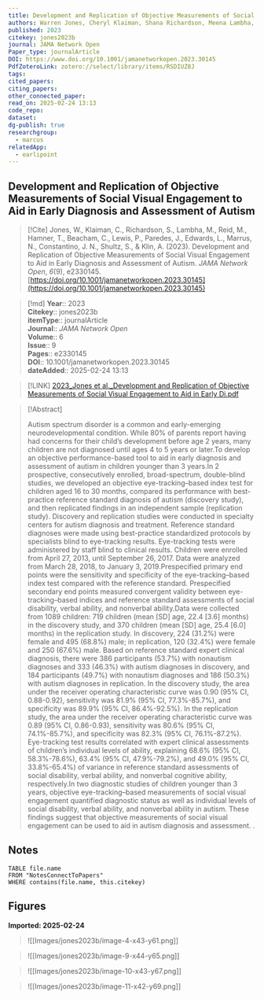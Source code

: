```yaml
---
title: Development and Replication of Objective Measurements of Social Visual Engagement to Aid in Early Diagnosis and Assessment of Autism
authors: Warren Jones, Cheryl Klaiman, Shana Richardson, Meena Lambha, Morganne Reid, Taralee Hamner, Chloe Beacham, Peter Lewis, Jose Paredes, Laura Edwards, Natasha Marrus, John N. Constantino, Sarah Shultz, Ami Klin
published: 2023
citekey: jones2023b
journal: JAMA Network Open
Paper_type: journalArticle
DOI: https://www.doi.org/10.1001/jamanetworkopen.2023.30145
PdfZoteroLink: zotero://select/library/items/RSDIUZ8J
tags: 
cited_papers: 
citing_papers: 
other_connected_paper: 
read_on: 2025-02-24 13:13
code_repo: 
dataset: 
dg-publish: true
researchgroup:
  - marcus
relatedApp:
  - earlipoint
---
```


## Development and Replication of Objective Measurements of Social Visual Engagement to Aid in Early Diagnosis and Assessment of Autism

> [!Cite]
> Jones, W., Klaiman, C., Richardson, S., Lambha, M., Reid, M., Hamner, T., Beacham, C., Lewis, P., Paredes, J., Edwards, L., Marrus, N., Constantino, J. N., Shultz, S., & Klin, A. (2023). Development and Replication of Objective Measurements of Social Visual Engagement to Aid in Early Diagnosis and Assessment of Autism. _JAMA Network Open_, _6_(9), e2330145. [https://doi.org/10.1001/jamanetworkopen.2023.30145](https://doi.org/10.1001/jamanetworkopen.2023.30145)


>[!md]
> **Year**:: 2023   
> **Citekey**:: jones2023b  
> **itemType**:: journalArticle  
> **Journal**:: *JAMA Network Open*  
> **Volume**:: 6  
> **Issue**:: 9   
> **Pages**:: e2330145  
> **DOI**:: 10.1001/jamanetworkopen.2023.30145    
> **dateAdded**:: 2025-02-24 13:13

> [!LINK] 
> [2023_Jones et al._Development and Replication of Objective Measurements of Social Visual Engagement to Aid in Early Di.pdf](zotero://select/library/items/WQ2HDUDZ)

> [!Abstract]
>
> Autism spectrum disorder is a common and early-emerging neurodevelopmental condition. While 80% of parents report having had concerns for their child’s development before age 2 years, many children are not diagnosed until ages 4 to 5 years or later.To develop an objective performance-based tool to aid in early diagnosis and assessment of autism in children younger than 3 years.In 2 prospective, consecutively enrolled, broad-spectrum, double-blind studies, we developed an objective eye-tracking–based index test for children aged 16 to 30 months, compared its performance with best-practice reference standard diagnosis of autism (discovery study), and then replicated findings in an independent sample (replication study). Discovery and replication studies were conducted in specialty centers for autism diagnosis and treatment. Reference standard diagnoses were made using best-practice standardized protocols by specialists blind to eye-tracking results. Eye-tracking tests were administered by staff blind to clinical results. Children were enrolled from April 27, 2013, until September 26, 2017. Data were analyzed from March 28, 2018, to January 3, 2019.Prespecified primary end points were the sensitivity and specificity of the eye-tracking–based index test compared with the reference standard. Prespecified secondary end points measured convergent validity between eye-tracking–based indices and reference standard assessments of social disability, verbal ability, and nonverbal ability.Data were collected from 1089 children: 719 children (mean [SD] age, 22.4 [3.6] months) in the discovery study, and 370 children (mean [SD] age, 25.4 [6.0] months) in the replication study. In discovery, 224 (31.2%) were female and 495 (68.8%) male; in replication, 120 (32.4%) were female and 250 (67.6%) male. Based on reference standard expert clinical diagnosis, there were 386 participants (53.7%) with nonautism diagnoses and 333 (46.3%) with autism diagnoses in discovery, and 184 participants (49.7%) with nonautism diagnoses and 186 (50.3%) with autism diagnoses in replication. In the discovery study, the area under the receiver operating characteristic curve was 0.90 (95% CI, 0.88-0.92), sensitivity was 81.9% (95% CI, 77.3%-85.7%), and specificity was 89.9% (95% CI, 86.4%-92.5%). In the replication study, the area under the receiver operating characteristic curve was 0.89 (95% CI, 0.86-0.93), sensitivity was 80.6% (95% CI, 74.1%-85.7%), and specificity was 82.3% (95% CI, 76.1%-87.2%). Eye-tracking test results correlated with expert clinical assessments of children’s individual levels of ability, explaining 68.6% (95% CI, 58.3%-78.6%), 63.4% (95% CI, 47.9%-79.2%), and 49.0% (95% CI, 33.8%-65.4%) of variance in reference standard assessments of social disability, verbal ability, and nonverbal cognitive ability, respectively.In two diagnostic studies of children younger than 3 years, objective eye-tracking–based measurements of social visual engagement quantified diagnostic status as well as individual levels of social disability, verbal ability, and nonverbal ability in autism. These findings suggest that objective measurements of social visual engagement can be used to aid in autism diagnosis and assessment.
>.
> 


## Notes

```dataview 
TABLE file.name 
FROM "NotesConnectToPapers" 
WHERE contains(file.name, this.citekey)
```



## Figures

**Imported: 2025-02-24**

> ![[Images/jones2023b/image-4-x43-y61.png]]

> ![[Images/jones2023b/image-9-x44-y65.png]]

> ![[Images/jones2023b/image-10-x43-y67.png]]

> ![[Images/jones2023b/image-11-x42-y69.png]]